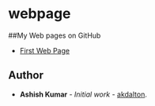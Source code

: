 # webpage

##My Web pages on GitHub
* [First Web Page](https://akdalton.github.io/webpage/firstWebPage.html)

## Author
* **Ashish Kumar** - *Initial work* - [akdalton](https://github.com/akdalton).

